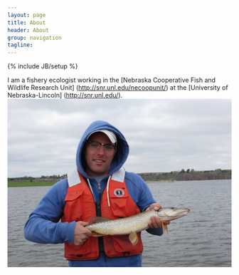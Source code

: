 ```yaml
---
layout: page
title: About
header: About
group: navigation
tagline: 
---
```

{% include JB/setup %}

I am a fishery ecologist working in the [Nebraska Cooperative Fish and Wildlife Research Unit] (http://snr.unl.edu/necoopunit/) at the [University of Nebraska-Lincoln] (http://snr.unl.edu/).  
![center](/figs/me.jpg)
